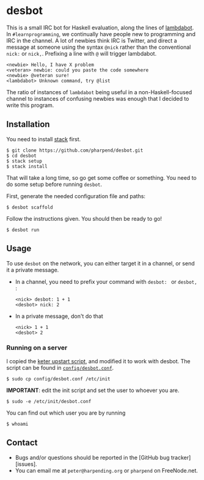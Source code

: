 # desbot

This is a small IRC bot for Haskell evaluation, along the lines of
[lambdabot][lb]. In `#learnprogramming`, we continually have people new
to programming and IRC in the channel. A lot of newbies think IRC is
Twitter, and direct a message at someone using the syntax `@nick` rather
than the conventional `nick:` or `nick,`. Prefixing a line with `@` will
trigger lambdabot.

    <newbie> Hello, I have X problem
    <veteran> newbie: could you paste the code somewhere
    <newbie> @veteran sure!
    <lambdabot> Unknown command, try @list

The ratio of instances of `lambdabot` being useful in a
non-Haskell-focused channel to instances of confusing newbies was enough
that I decided to write this program.

## Installation

You need to install [stack] first.

    $ git clone https://github.com/pharpend/desbot.git
    $ cd desbot
    $ stack setup
    $ stack install

That will take a long time, so go get some coffee or something. You
need to do some setup before running `desbot`.

First, generate the needed configuration file and paths:

    $ desbot scaffold

Follow the instructions given. You should then be ready to go!

    $ desbot run

## Usage

To use `desbot` on the network, you can either target it in a channel,
or send it a private message.

*   In a channel, you need to prefix your command with `desbot: ` or
    `desbot, `:

        <nick> desbot: 1 + 1
        <desbot> nick: 2

*   In a private message, don't do that

        <nick> 1 + 1
        <desbot> 2

### Running on a server

I copied the [keter upstart script][ketup], and modified it to work with
desbot. The script can be found in
[`config/desbot.conf`](config/desbot.conf).

    $ sudo cp config/desbot.conf /etc/init

**IMPORTANT**: edit the init script and set the user to whoever you
are.

    $ sudo -e /etc/init/desbot.conf

You can find out which user you are by running

    $ whoami

## Contact

* Bugs and/or questions should be reported in the
  [GitHub bug tracker][issues].
* You can email me at `peter@harpending.org` or `pharpend` on
  FreeNode.net.

[lb]: https://github.com/lambdabot/lambdabot
[ketup]: https://github.com/snoyberg/keter/blob/master/setup-keter.sh#L50
[stack]: http://docs.haskellstack.org/en/stable/README/
